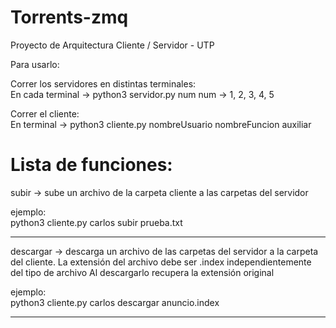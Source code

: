 # Torrents-zmq

Proyecto de Arquitectura Cliente / Servidor - UTP

Para usarlo:

Correr los servidores en distintas terminales:   
En cada terminal -> python3 servidor.py num
num -> 1, 2, 3, 4, 5

Correr el cliente:  
En terminal -> python3 cliente.py nombreUsuario nombreFuncion auxiliar

# Lista de funciones:

subir -> sube un archivo de la carpeta cliente a las carpetas del servidor

ejemplo:  
python3 cliente.py carlos subir prueba.txt

----------------------------------------------------------------------------------------------------------------------------------------------------------------
descargar -> descarga un archivo de las carpetas del servidor a la carpeta del cliente.
La extensión del archivo debe ser .index independientemente del tipo de archivo
Al descargarlo recupera la extensión original

ejemplo:  
python3 cliente.py carlos descargar anuncio.index

----------------------------------------------------------------------------------------------------------------------------------------------------------------


